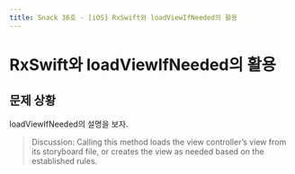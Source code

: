 ```yaml
---
title: Snack 36호 - [iOS] RxSwift와 loadViewIfNeeded의 활용
---
```


# RxSwift와 loadViewIfNeeded의 활용

## 문제 상황

loadViewIfNeeded의 설명을 보자.

> Discussion: Calling this method loads the view controller’s view from its storyboard file, or creates the view as needed based on the established rules.
